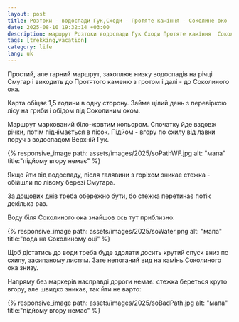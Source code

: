 ```yaml
---
layout: post
title: Розтоки - водоспади Гук,Сходи - Протяте каміння - Соколине око
date: 2025-08-10 19:32:14 +03:00
description: маршрут Розтоки водоспади Гук Сходи Протяте каміння  Соколине око Карпати
tags: [trekking,vacation]
category: life
lang: uk
---
```


Простий, але гарний маршрут, захоплює низку водоспадів на річці Смугар і виходить до Протятого каменю з гротом і далі - до Соколиного ока.

Карта обіцяє 1,5 години в одну сторону.
Займе цілий день з перевіркою лісу на гриби і обідом під Соколиним оком.

Маршрут маркований біло-жовтим кольором. 
Спочатку йде вздовж річки, потім піднімається в лісок.
Підйом - вгору по схилу від лавки поруч з водоспадом Верхній Гук.

{% responsive_image path: assets/images/2025/soPathWF.jpg alt: "мапа" title:"підйому вгору немає" %}

Якщо йти від водоспаду, після галявини з горіхом зникає стежка - обійшли по лівому березі Смугара.

За дощових днів треба обережно бути, бо стежка перетинає потік декілька раз.

Воду біля Соколиного ока знайшов ось тут приблизно:

{% responsive_image path: assets/images/2025/soWater.png alt: "мапа" title:"вода на Соколиному оці" %}

Щоб дістатись до води треба буде здолати досить крутий спуск вниз по схилу, засипаному листям.
Зате непоганий вид на камінь Соколиного ока знизу.

Напряму без маркерів насправді дороги немає: стежка береться круто вгору, але швидко зникає, так йти не варто:

{% responsive_image path: assets/images/2025/soBadPath.jpg alt: "мапа" title:"підйому вгору немає" %}
